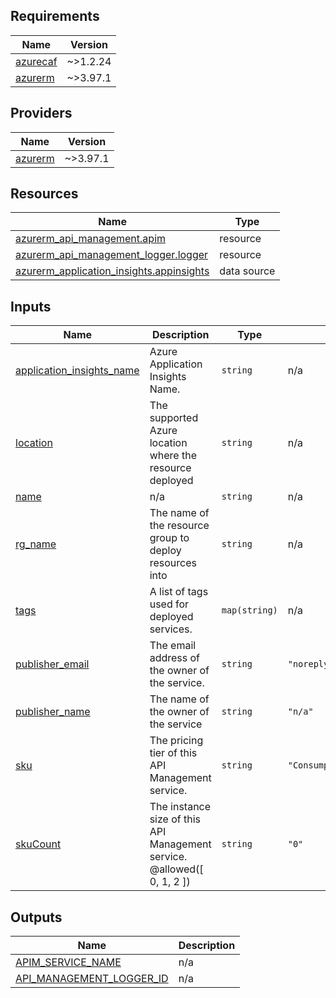 <!-- BEGIN_TF_DOCS -->
## Requirements

| Name | Version |
|------|---------|
| <a name="requirement_azurecaf"></a> [azurecaf](#requirement\_azurecaf) | ~>1.2.24 |
| <a name="requirement_azurerm"></a> [azurerm](#requirement\_azurerm) | ~>3.97.1 |

## Providers

| Name | Version |
|------|---------|
| <a name="provider_azurerm"></a> [azurerm](#provider\_azurerm) | ~>3.97.1 |

## Resources

| Name | Type |
|------|------|
| [azurerm_api_management.apim](https://registry.terraform.io/providers/hashicorp/azurerm/latest/docs/resources/api_management) | resource |
| [azurerm_api_management_logger.logger](https://registry.terraform.io/providers/hashicorp/azurerm/latest/docs/resources/api_management_logger) | resource |
| [azurerm_application_insights.appinsights](https://registry.terraform.io/providers/hashicorp/azurerm/latest/docs/data-sources/application_insights) | data source |

## Inputs

| Name | Description | Type | Default | Required |
|------|-------------|------|---------|:--------:|
| <a name="input_application_insights_name"></a> [application\_insights\_name](#input\_application\_insights\_name) | Azure Application Insights Name. | `string` | n/a | yes |
| <a name="input_location"></a> [location](#input\_location) | The supported Azure location where the resource deployed | `string` | n/a | yes |
| <a name="input_name"></a> [name](#input\_name) | n/a | `string` | n/a | yes |
| <a name="input_rg_name"></a> [rg\_name](#input\_rg\_name) | The name of the resource group to deploy resources into | `string` | n/a | yes |
| <a name="input_tags"></a> [tags](#input\_tags) | A list of tags used for deployed services. | `map(string)` | n/a | yes |
| <a name="input_publisher_email"></a> [publisher\_email](#input\_publisher\_email) | The email address of the owner of the service. | `string` | `"noreply@microsoft.com"` | no |
| <a name="input_publisher_name"></a> [publisher\_name](#input\_publisher\_name) | The name of the owner of the service | `string` | `"n/a"` | no |
| <a name="input_sku"></a> [sku](#input\_sku) | The pricing tier of this API Management service. | `string` | `"Consumption"` | no |
| <a name="input_skuCount"></a> [skuCount](#input\_skuCount) | The instance size of this API Management service. @allowed([ 0, 1, 2 ]) | `string` | `"0"` | no |

## Outputs

| Name | Description |
|------|-------------|
| <a name="output_APIM_SERVICE_NAME"></a> [APIM\_SERVICE\_NAME](#output\_APIM\_SERVICE\_NAME) | n/a |
| <a name="output_API_MANAGEMENT_LOGGER_ID"></a> [API\_MANAGEMENT\_LOGGER\_ID](#output\_API\_MANAGEMENT\_LOGGER\_ID) | n/a |
<!-- END_TF_DOCS -->
